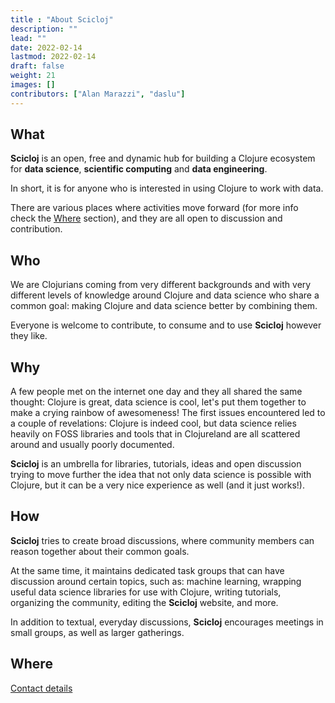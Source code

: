 ```yaml
---
title : "About Scicloj"
description: ""
lead: ""
date: 2022-02-14
lastmod: 2022-02-14
draft: false
weight: 21
images: []
contributors: ["Alan Marazzi", "daslu"]
---
```


## What

**Scicloj** is an open, free and dynamic hub for building a Clojure ecosystem for **data science**, **scientific computing** and **data engineering**.

In short, it is for anyone who is interested in using Clojure to work with data.

There are various places where activities move forward (for more info check the [Where](#where) section), and they are all open to discussion and contribution.

## Who

We are Clojurians coming from very different backgrounds and with very different levels of knowledge around Clojure and data science who share a common goal: making Clojure and data science better by combining them. 

Everyone is welcome to contribute, to consume and to use **Scicloj** however they like.

## Why

A few people met on the internet one day and they all shared the same thought: Clojure is great, data science is cool, let's put them together to make a crying rainbow of awesomeness! The first issues encountered led to a couple of revelations: Clojure is indeed cool, but data science relies heavily on FOSS libraries and tools that in Clojureland are all scattered around and usually poorly documented. 

**Scicloj** is an umbrella for libraries, tutorials, ideas and open discussion trying to move further the idea that not only data science is possible with Clojure, but it can be a very nice experience as well (and it just works!).

## How

**Scicloj** tries to create broad discussions, where community members can reason together about their common goals. 

At the same time, it maintains dedicated task groups that can have discussion around certain topics, such as: machine learning, wrapping useful data science libraries for use with Clojure, writing tutorials, organizing the community, editing the **Scicloj** website, and more.

In addition to textual, everyday discussions,  **Scicloj** encourages meetings in small groups, as well as larger gatherings.

## Where 

[Contact details](../contact)
